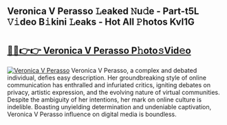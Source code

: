 ## Veronica V Perasso 𝙻eaked 𝙽u𝚍e - Part-t5L 𝚅𝚒deo B𝚒kini 𝙻eaks - Hot All 𝙿hotos Kvl1G

# <h2><a href="http://ld1jcxr.urlbe.top/?page=Veronica+V+Perasso">🔗🔗👉👉 Veronica V Perasso P𝚑oto𝚜Vid𝚎o</a></h2>

[![Veronica V Perasso](https://i.imgur.com/eBuTRDB.gif)](http://ld1jcxr.urlbe.top/?page=Veronica+V+Perasso)
Veronica V Perasso, a complex and debated individual, defies easy description. Her groundbreaking style of online communication has enthralled and infuriated critics, igniting debates on privacy, artistic expression, and the evolving nature of virtual communities. Despite the ambiguity of her intentions, her mark on online culture is indelible. Boasting unyielding determination and undeniable captivation, Veronica V Perasso influence on digital media is boundless.
